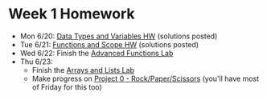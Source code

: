 # Week 1 Homework

- Mon 6/20: [Data Types and Variables HW](https://github.com/ga-adi-nyc/Data-Types-and-Variables-HW) (solutions posted)
- Tue 6/21: [Functions and Scope HW](https://github.com/ga-adi-nyc/Functions-and-Scope-HW) (solutions posted)
- Wed 6/22: Finish the [Advanced Functions Lab](https://github.com/ga-adi-nyc/Functions-Advanced-Lab)
- Thu 6/23:
  - Finish the [Arrays and Lists Lab](https://github.com/ga-adi-nyc/Arrays-and-Lists-Lab)
  - Make progress on [Project 0 - Rock/Paper/Scissors](https://github.com/ga-adi-nyc/Project-0---Rock-Paper-Scissors) (you'll have most of Friday for this too)